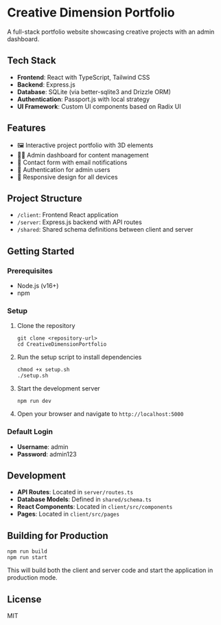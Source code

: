 # Creative Dimension Portfolio

A full-stack portfolio website showcasing creative projects with an admin dashboard.

## Tech Stack

- **Frontend**: React with TypeScript, Tailwind CSS
- **Backend**: Express.js
- **Database**: SQLite (via better-sqlite3 and Drizzle ORM)
- **Authentication**: Passport.js with local strategy
- **UI Framework**: Custom UI components based on Radix UI

## Features

- 🖼️ Interactive project portfolio with 3D elements
- 👩‍💻 Admin dashboard for content management
- 📨 Contact form with email notifications
- 🔐 Authentication for admin users
- 📱 Responsive design for all devices

## Project Structure

- `/client`: Frontend React application
- `/server`: Express.js backend with API routes
- `/shared`: Shared schema definitions between client and server

## Getting Started

### Prerequisites

- Node.js (v16+)
- npm

### Setup

1. Clone the repository
   ```
   git clone <repository-url>
   cd CreativeDimensionPortfolio
   ```

2. Run the setup script to install dependencies
   ```
   chmod +x setup.sh
   ./setup.sh
   ```

3. Start the development server
   ```
   npm run dev
   ```

4. Open your browser and navigate to `http://localhost:5000`

### Default Login

- **Username**: admin
- **Password**: admin123

## Development

- **API Routes**: Located in `server/routes.ts`
- **Database Models**: Defined in `shared/schema.ts`
- **React Components**: Located in `client/src/components`
- **Pages**: Located in `client/src/pages`

## Building for Production

```
npm run build
npm run start
```

This will build both the client and server code and start the application in production mode.

## License

MIT
